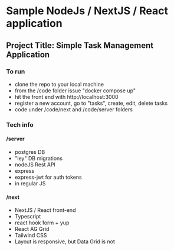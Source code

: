 # Sample NodeJs / NextJS / React application

## Project Title: Simple Task Management Application

### To run
* clone the repo to your local machine
* from the /code folder issue "docker compose up"
* hit the front end with http://localhost:3000
* register a new account, go to "tasks", create, edit, delete tasks
* code under /code/next and /code/server folders

### Tech info

#### /server
* postgres DB
* "ley" DB migrations
* nodeJS Rest API
* express
* express-jwt for auth tokens
* in regular JS 

#### /next
* NextJS / React front-end
* Typescript
* react hook form + yup
* React AG Grid
* Tailwind CSS
* Layout is responsive, but Data Grid is not